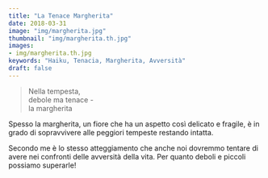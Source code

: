 ```yaml
---
title: "La Tenace Margherita"
date: 2018-03-31
image: "img/margherita.jpg"
thumbnail: "img/margherita.th.jpg"
images:
- img/margherita.th.jpg
keywords: "Haiku, Tenacia, Margherita, Avversità"
draft: false
---
```

>Nella tempesta,  
>debole ma tenace -  
>la margherita  
<!--more-->

Spesso la margherita, un fiore che ha un aspetto così delicato e fragile, è in grado di sopravvivere alle peggiori tempeste restando intatta.

Secondo me è lo stesso atteggiamento che anche noi dovremmo tentare di avere nei confronti delle avversità della vita. Per quanto deboli e piccoli possiamo superarle!

